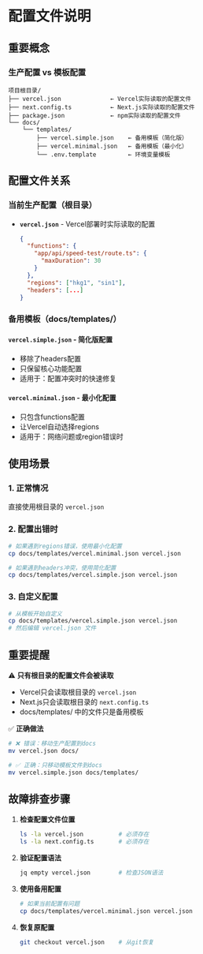 # 配置文件说明

## 重要概念

### 生产配置 vs 模板配置

```
项目根目录/
├── vercel.json              ← Vercel实际读取的配置文件
├── next.config.ts           ← Next.js实际读取的配置文件
├── package.json             ← npm实际读取的配置文件
└── docs/
    └── templates/
        ├── vercel.simple.json    ← 备用模板（简化版）
        ├── vercel.minimal.json   ← 备用模板（最小化）
        └── .env.template         ← 环境变量模板
```

## 配置文件关系

### 当前生产配置（根目录）
- **`vercel.json`** - Vercel部署时实际读取的配置
  ```json
  {
    "functions": {
      "app/api/speed-test/route.ts": {
        "maxDuration": 30
      }
    },
    "regions": ["hkg1", "sin1"],
    "headers": [...]
  }
  ```

### 备用模板（docs/templates/）

#### `vercel.simple.json` - 简化版配置
- 移除了headers配置
- 只保留核心功能配置
- 适用于：配置冲突时的快速修复

#### `vercel.minimal.json` - 最小化配置
- 只包含functions配置
- 让Vercel自动选择regions
- 适用于：网络问题或region错误时

## 使用场景

### 1. 正常情况
直接使用根目录的 `vercel.json`

### 2. 配置出错时
```bash
# 如果遇到regions错误，使用最小化配置
cp docs/templates/vercel.minimal.json vercel.json

# 如果遇到headers冲突，使用简化配置  
cp docs/templates/vercel.simple.json vercel.json
```

### 3. 自定义配置
```bash
# 从模板开始自定义
cp docs/templates/vercel.simple.json vercel.json
# 然后编辑 vercel.json 文件
```

## 重要提醒

⚠️ **只有根目录的配置文件会被读取**
- Vercel只会读取根目录的 `vercel.json`
- Next.js只会读取根目录的 `next.config.ts`
- docs/templates/ 中的文件只是备用模板

✅ **正确做法**
```bash
# ❌ 错误：移动生产配置到docs
mv vercel.json docs/

# ✅ 正确：只移动模板文件到docs  
mv vercel.simple.json docs/templates/
```

## 故障排查步骤

1. **检查配置文件位置**
   ```bash
   ls -la vercel.json          # 必须存在
   ls -la next.config.ts       # 必须存在
   ```

2. **验证配置语法**
   ```bash
   jq empty vercel.json        # 检查JSON语法
   ```

3. **使用备用配置**
   ```bash
   # 如果当前配置有问题
   cp docs/templates/vercel.minimal.json vercel.json
   ```

4. **恢复原配置**
   ```bash
   git checkout vercel.json    # 从git恢复
   ```
